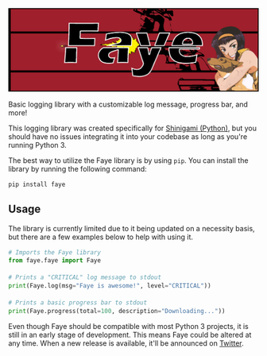 <img src="https://raw.githubusercontent.com/AzazelSoftware/faye/main/assets/faye.jpg" />

Basic logging library with a customizable log message, progress bar, and more!

This logging library was created specifically for [Shinigami (Python)](https://github.com/AzazelSoftware/shinigami-py), but you should have no issues integrating it into your codebase as long as you're running Python 3.

The best way to utilize the Faye library is by using `pip`. You can install the library by running the following command:
```bash
pip install faye
```

## Usage
The library is currently limited due to it being updated on a necessity basis, but there are a few examples below to help with using it.

```python
# Imports the Faye library
from faye.faye import Faye

# Prints a "CRITICAL" log message to stdout
print(Faye.log(msg="Faye is awesome!", level="CRITICAL"))

# Prints a basic progress bar to stdout
print(Faye.progress(total=100, description="Downloading..."))
```

Even though Faye should be compatible with most Python 3 projects, it is still in an early stage of development. This means Faye could be altered at any time. When a new release is available, it'll be announced on [Twitter](https://twitter.com/AzazelSoftware).